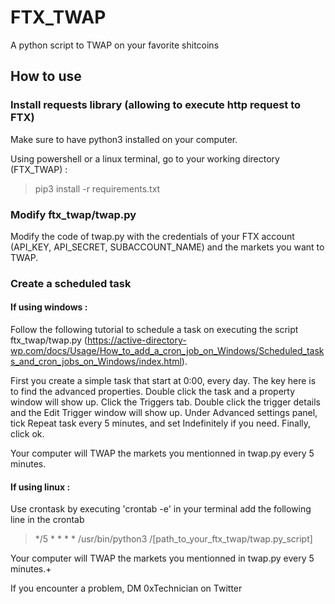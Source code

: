 # FTX_TWAP
A python script to TWAP on your favorite shitcoins


## How to use

### Install requests library (allowing to execute http request to FTX)

Make sure to have python3 installed on your computer.

Using powershell or a linux terminal, go to your working directory (FTX_TWAP) : 

> pip3 install -r requirements.txt

### Modify ftx_twap/twap.py
Modify the code of twap.py with the credentials of your FTX account (API_KEY, API_SECRET, SUBACCOUNT_NAME) and the markets you want to TWAP.

### Create a scheduled task

#### If using windows : 
Follow the following tutorial to schedule a task on executing the script ftx_twap/twap.py (https://active-directory-wp.com/docs/Usage/How_to_add_a_cron_job_on_Windows/Scheduled_tasks_and_cron_jobs_on_Windows/index.html).

First you create a simple task that start at 0:00, every day. 
The key here is to find the advanced properties.
Double click the task and a property window will show up.
Click the Triggers tab.
Double click the trigger details and the Edit Trigger window will show up.
Under Advanced settings panel, tick Repeat task every 5 minutes, and set Indefinitely if you need.
Finally, click ok.

Your computer will TWAP the markets you mentionned in twap.py every 5 minutes.

#### If using linux  :

Use crontask by executing 'crontab -e' in your terminal
add the following line in the crontab
> */5 * * * * /usr/bin/python3 /[path_to_your_ftx_twap/twap.py_script]

Your computer will TWAP the markets you mentionned in twap.py every 5 minutes.+



If you encounter a problem, DM 0xTechnician on Twitter
